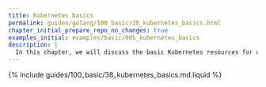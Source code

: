 ```yaml
---
title: Kubernetes basics
permalink: guides/golang/100_basic/38_kubernetes_basics.html
chapter_initial_prepare_repo_no_changes: true
examples_initial: examples/basic/005_kubernetes_basics
description: |
  In this chapter, we will discuss the basic Kubernetes resources for deploying applications and making them accessible from inside and outside of the cluster.
---
```


{% include guides/100_basic/38_kubernetes_basics.md.liquid %}
